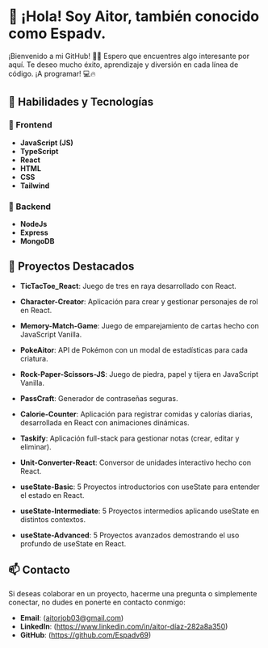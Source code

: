 # 👋 ¡Hola! Soy Aitor, también conocido como Espadv.

¡Bienvenido a mi GitHub! 🚀✨ Espero que encuentres algo interesante por aquí. Te deseo mucho éxito, aprendizaje y diversión en cada línea de código. ¡A programar! 💻🔥


## 🚀 Habilidades y Tecnologías

### 🌟 Frontend

- **JavaScript (JS)**
- **TypeScript**
- **React**
- **HTML**
- **CSS**
- **Tailwind**


### 🌟 Backend

- **NodeJs**
- **Express**
- **MongoDB**


## 🥇 Proyectos Destacados

- **TicTacToe_React**: Juego de tres en raya desarrollado con React.
 
- **Character-Creator**: Aplicación para crear y gestionar personajes de rol en React.

- **Memory-Match-Game**: Juego de emparejamiento de cartas hecho con JavaScript Vanilla.

- **PokeAitor**: API de Pokémon con un modal de estadísticas para cada criatura.

- **Rock-Paper-Scissors-JS**: Juego de piedra, papel y tijera en JavaScript Vanilla.

- **PassCraft**: Generador de contraseñas seguras.

- **Calorie-Counter**: Aplicación para registrar comidas y calorías diarias, desarrollada en React con animaciones dinámicas.

- **Taskify**: Aplicación full-stack para gestionar notas (crear, editar y eliminar).

- **Unit-Converter-React**: Conversor de unidades interactivo hecho con React.

- **useState-Basic**: 5 Proyectos introductorios con useState para entender el estado en React.

- **useState-Intermediate**: 5 Proyectos intermedios aplicando useState en distintos contextos.

- **useState-Advanced**: 5 Proyectos avanzados demostrando el uso profundo de useState en React.


## 📫 Contacto

Si deseas colaborar en un proyecto, hacerme una pregunta o simplemente conectar, no dudes en ponerte en contacto conmigo:

- **Email**: (aitorjob03@gmail.com)
- **LinkedIn**: (https://www.linkedin.com/in/aitor-díaz-282a8a350)
- **GitHub**: (https://github.com/Espadv69)

